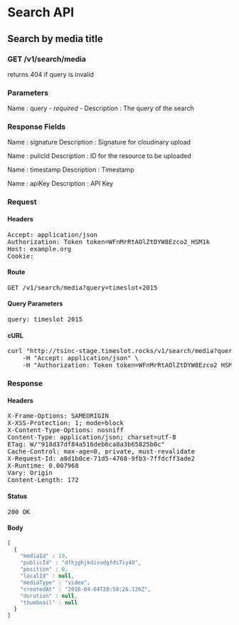 # Search API

## Search by media title

### GET /v1/search/media

returns 404 if query is invalid



### Parameters

Name : query *- required -*
Description : The query of the search


### Response Fields

Name : signature
Description : Signature for cloudinary upload

Name : pulicId
Description : ID for the resource to be uploaded

Name : timestamp
Description : Timestamp

Name : apiKey
Description : API Key

### Request

#### Headers

<pre>Accept: application/json
Authorization: Token token=WFnMrRtAOlZtDYW8Ezco2_HSM1k
Host: example.org
Cookie: </pre>

#### Route

<pre>GET /v1/search/media?query=timeslot+2015</pre>

#### Query Parameters

<pre>query: timeslot 2015</pre>

#### cURL

<pre class="request">curl &quot;http://tsinc-stage.timeslot.rocks/v1/search/media?query=timeslot+2015&quot; -X GET \
	-H &quot;Accept: application/json&quot; \
	-H &quot;Authorization: Token token=WFnMrRtAOlZtDYW8Ezco2_HSM1k&quot;</pre>

### Response

#### Headers

<pre>X-Frame-Options: SAMEORIGIN
X-XSS-Protection: 1; mode=block
X-Content-Type-Options: nosniff
Content-Type: application/json; charset=utf-8
ETag: W/&quot;918d37df84a516deb6ca8a3b65825b0c&quot;
Cache-Control: max-age=0, private, must-revalidate
X-Request-Id: a8d1b0ce-71d5-4768-9fb3-7ffdcff3ade2
X-Runtime: 0.007968
Vary: Origin
Content-Length: 172</pre>

#### Status

<pre>200 OK</pre>

#### Body

```javascript
[
  {
    "mediaId" : 19,
    "publicId" : "dfhjghjkdisudgfds7iy40",
    "position" : 0,
    "localId" : null,
    "mediaType" : "video",
    "createdAt" : "2016-04-04T20:50:26.126Z",
    "duration" : null,
    "thumbnail" : null
  }
]
```
